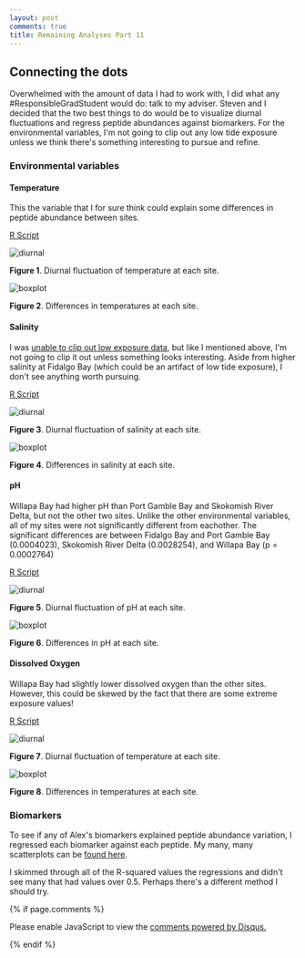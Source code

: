 ```yaml
---
layout: post
comments: true
title: Remaining Analyses Part 11
---
```


## Connecting the dots

Overwhelmed with the amount of data I had to work with, I did what any #ResponsibleGradStudent would do: talk to my adviser. Steven and I decided that the two best things to do would be to visualize diurnal fluctuations and regress peptide abundances against biomarkers. For the environmental variables, I'm not going to clip out any low tide exposure unless we think there's something interesting to pursue and refine.

### Environmental variables

#### Temperature

This the variable that I for sure think could explain some differences in peptide abundance between sites.

[R Script](https://github.com/RobertsLab/project-oyster-oa/blob/master/analyses/DNR_SRM_20170902/2017-11-15-Environmental-Data-and-Biomarker-Analyses/2017-11-15-Environmental-Data-Analyses-Temperature.R)

![diurnal](https://raw.githubusercontent.com/RobertsLab/project-oyster-oa/master/analyses/DNR_SRM_20170902/2017-11-15-Environmental-Data-and-Biomarker-Analyses/2017-11-15-Diurnal-Temperature-Fluctuations.jpeg)

**Figure 1**. Diurnal fluctuation of temperature at each site.

![boxplot](https://raw.githubusercontent.com/RobertsLab/project-oyster-oa/master/analyses/DNR_SRM_20170902/2017-11-15-Environmental-Data-and-Biomarker-Analyses/2017-11-15-Temperature-Boxplot-Site-Only.jpeg)

**Figure 2**. Differences in temperatures at each site.

#### Salinity

I was [unable to clip out low exposure data](https://yaaminiv.github.io/Remaining-Analyses-Part10/), but like I mentioned above, I'm not going to clip it out unless something looks interesting. Aside from higher salinity at Fidalgo Bay (which could be an artifact of low tide exposure), I don't see anything worth pursuing.

[R Script](https://github.com/RobertsLab/project-oyster-oa/blob/master/analyses/DNR_SRM_20170902/2017-11-15-Environmental-Data-and-Biomarker-Analyses/2017-11-29-Environmental-Data-Analyses-Salinity.R)

![diurnal](https://raw.githubusercontent.com/RobertsLab/project-oyster-oa/master/analyses/DNR_SRM_20170902/2017-11-15-Environmental-Data-and-Biomarker-Analyses/2017-11-29-Diurnal-Salinity-Fluctuations-and-Boxplot.jpeg)

**Figure 3**. Diurnal fluctuation of salinity at each site.

![boxplot](https://raw.githubusercontent.com/RobertsLab/project-oyster-oa/master/analyses/DNR_SRM_20170902/2017-11-15-Environmental-Data-and-Biomarker-Analyses/2017-11-29-Salinity-Boxplot-Site-Only.jpeg)

**Figure 4**. Differences in salinity at each site.

#### pH

Willapa Bay had higher pH than Port Gamble Bay and Skokomish River Delta, but not the other two sites. Unlike the other environmental variables, all of my sites were not significantly different from eachother. The significant differences are between Fidalgo Bay and Port Gamble Bay (0.0004023), Skokomish River Delta (0.0028254), and Willapa Bay (p = 0.0002764)

[R Script](https://github.com/RobertsLab/project-oyster-oa/blob/master/analyses/DNR_SRM_20170902/2017-11-15-Environmental-Data-and-Biomarker-Analyses/2017-11-29-Environmental-Data-Analyses-pH.R)

![diurnal](https://raw.githubusercontent.com/RobertsLab/project-oyster-oa/master/analyses/DNR_SRM_20170902/2017-11-15-Environmental-Data-and-Biomarker-Analyses/2017-11-29-Diurnal-pH-Fluctuations-and-Boxplot.jpeg)

**Figure 5**. Diurnal fluctuation of pH at each site.

![boxplot](https://raw.githubusercontent.com/RobertsLab/project-oyster-oa/master/analyses/DNR_SRM_20170902/2017-11-15-Environmental-Data-and-Biomarker-Analyses/2017-11-29-pH-Boxplot-Site-Only.jpeg)

**Figure 6**. Differences in pH at each site.

#### Dissolved Oxygen

Willapa Bay had slightly lower dissolved oxygen than the other sites. However, this could be skewed by the fact that there are some extreme exposure values!

[R Script](https://github.com/RobertsLab/project-oyster-oa/blob/master/analyses/DNR_SRM_20170902/2017-11-15-Environmental-Data-and-Biomarker-Analyses/2017-11-29-Environmental-Data-Analyses-DO.R)

![diurnal](https://raw.githubusercontent.com/RobertsLab/project-oyster-oa/master/analyses/DNR_SRM_20170902/2017-11-15-Environmental-Data-and-Biomarker-Analyses/2017-11-29-Diurnal-DO-Fluctuations.jpeg)

**Figure 7**. Diurnal fluctuation of temperature at each site.

![boxplot](https://raw.githubusercontent.com/RobertsLab/project-oyster-oa/master/analyses/DNR_SRM_20170902/2017-11-15-Environmental-Data-and-Biomarker-Analyses/2017-11-29-DO-Boxplot-Site-Only.jpeg)

**Figure 8**. Differences in temperatures at each site.

### Biomarkers

To see if any of Alex's biomarkers explained peptide abundance variation, I regressed each biomarker against each peptide. My many, many scatterplots can be [found here](https://github.com/RobertsLab/project-oyster-oa/tree/master/analyses/DNR_SRM_20170902/2017-11-15-Environmental-Data-and-Biomarker-Analyses/2017-11-29-Biomarker-Scatterplots).

I skimmed through all of the R-squared values the regressions and didn't see many that had values over 0.5. Perhaps there's a different method I should try.

{% if page.comments %}

<div id="disqus_thread"></div>
<script>

/**
*  RECOMMENDED CONFIGURATION VARIABLES: EDIT AND UNCOMMENT THE SECTION BELOW TO INSERT DYNAMIC VALUES FROM YOUR PLATFORM OR CMS.
*  LEARN WHY DEFINING THESE VARIABLES IS IMPORTANT: https://disqus.com/admin/universalcode/#configuration-variables*/
/*
var disqus_config = function () {
this.page.url = PAGE_URL;  // Replace PAGE_URL with your page's canonical URL variable
this.page.identifier = PAGE_IDENTIFIER; // Replace PAGE_IDENTIFIER with your page's unique identifier variable
};
*/
(function() { // DON'T EDIT BELOW THIS LINE
var d = document, s = d.createElement('script');
s.src = 'https://the-responsible-grad-student.disqus.com/embed.js';
s.setAttribute('data-timestamp', +new Date());
(d.head || d.body).appendChild(s);
})();
</script>
<noscript>Please enable JavaScript to view the <a href="https://disqus.com/?ref_noscript">comments powered by Disqus.</a></noscript>

{% endif %}

<script id="dsq-count-scr" src="//the-responsible-grad-student.disqus.com/count.js" async></script>
